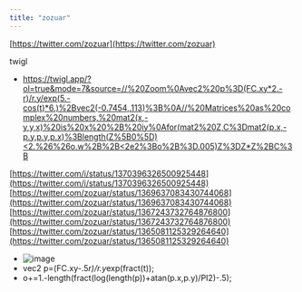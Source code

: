 ```yaml
---
title: "zozuar"
---
```


[https://twitter.com/zozuar](https://twitter.com/zozuar)

twigl
- [https://twigl.app/?ol=true&mode=7&source=//%20Zoom%0Avec2%20p%3D(FC.xy*2.-r)/r.y/exp(5.-cos(t)*6.)%2Bvec2(-0.7454,.113)%3B%0A//%20Matrices%20as%20complex%20numbers,%20mat2(x,-y,y,x)%20is%20x%20%2B%20iy%0Afor(mat2%20Z,C%3Dmat2(p.x,-p.y,p.y,p.x)%3Blength(Z%5B0%5D)<2.%26%26o.w%2B%2B<2e2%3Bo%2B%3D.005)Z%3DZ*Z%2BC%3B](https://twigl.app/?ol=true&mode=7&source=//%20Zoom%0Avec2%20p%3D(FC.xy*2.-r)/r.y/exp(5.-cos(t)*6.)%2Bvec2(-0.7454,.113)%3B%0A//%20Matrices%20as%20complex%20numbers,%20mat2(x,-y,y,x)%20is%20x%20%2B%20iy%0Afor(mat2%20Z,C%3Dmat2(p.x,-p.y,p.y,p.x)%3Blength(Z%5B0%5D)<2.%26%26o.w%2B%2B<2e2%3Bo%2B%3D.005)Z%3DZ*Z%2BC%3B)


[https://twitter.com/i/status/1370396326500925448](https://twitter.com/i/status/1370396326500925448)
[https://twitter.com/zozuar/status/1369637083430744068](https://twitter.com/zozuar/status/1369637083430744068)
[https://twitter.com/zozuar/status/1367243732764876800](https://twitter.com/zozuar/status/1367243732764876800)
[https://twitter.com/zozuar/status/1365081125329264640](https://twitter.com/zozuar/status/1365081125329264640)
- ![image](https://gyazo.com/781d3b6911f43c1b6801fafafdc2eaba/thumb/1000)
- vec2 p=(FC.xy-.5*r)/r.y*exp(fract(t));
- o+=1.-length(fract(log(length(p))+atan(p.x,p.y)/PI2)-.5);